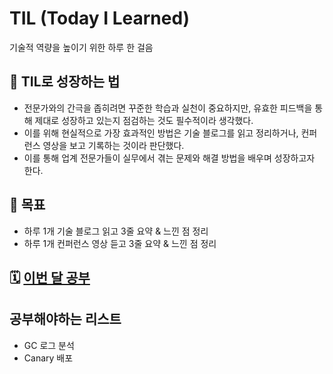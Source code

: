 # TIL (Today I Learned)
기술적 역량을 높이기 위한 하루 한 걸음

## 📌 TIL로 성장하는 법
- 전문가와의 간극을 좁히려면 꾸준한 학습과 실천이 중요하지만, 유효한 피드백을 통해 제대로 성장하고 있는지 점검하는 것도 필수적이라 생각했다.
- 이를 위해 현실적으로 가장 효과적인 방법은 기술 블로그를 읽고 정리하거나, 컨퍼런스 영상을 보고 기록하는 것이라 판단했다.
- 이를 통해 업계 전문가들이 실무에서 겪는 문제와 해결 방법을 배우며 성장하고자 한다.

## 🎯 목표
- 하루 1개 기술 블로그 읽고 3줄 요약 & 느낀 점 정리
- 하루 1개 컨퍼런스 영상 듣고 3줄 요약 & 느낀 점 정리

## 🗓 [이번 달 공부](2025/03)

## 공부해야하는 리스트
- GC 로그 분석
- Canary 배포
